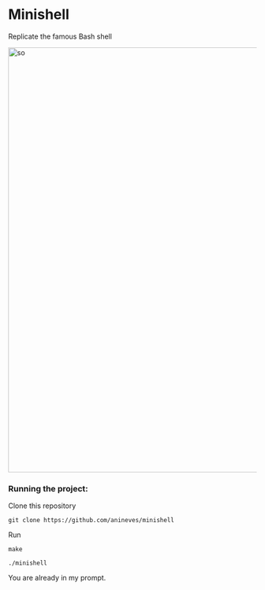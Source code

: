 # Minishell

Replicate the famous Bash shell

<img width="862" alt="so" src="https://github.com/anineves/minishell/assets/85195243/92fcb4f1-3641-49d1-b69c-92d58771e8e1">

###  Running the project:
Clone this repository
```
git clone https://github.com/anineves/minishell
```
Run
```
make
```
```
./minishell
```
You are already in my prompt.

